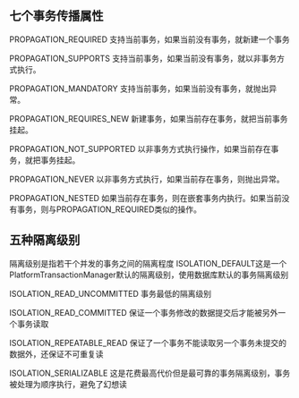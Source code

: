## 七个事务传播属性
PROPAGATION_REQUIRED 支持当前事务，如果当前没有事务，就新建一个事务

PROPAGATION_SUPPORTS 支持当前事务，如果当前没有事务，就以非事务方式执行。

PROPAGATION_MANDATORY 支持当前事务，如果当前没有事务，就抛出异常。

PROPAGATION_REQUIRES_NEW 新建事务，如果当前存在事务，就把当前事务挂起。

PROPAGATION_NOT_SUPPORTED 以非事务方式执行操作，如果当前存在事务，就把事务挂起。

PROPAGATION_NEVER 以非事务方式执行，如果当前存在事务，则抛出异常。

PROPAGATION_NESTED 如果当前存在事务，则在嵌套事务内执行。如果当前没有事务，则与PROPAGATION_REQUIRED类似的操作。


## 五种隔离级别
隔离级别是指若干个并发的事务之间的隔离程度
ISOLATION_DEFAULT这是一个PlatformTransactionManager默认的隔离级别，使用数据库默认的事务隔离级别

ISOLATION_READ_UNCOMMITTED 事务最低的隔离级别

ISOLATION_READ_COMMITTED 保证一个事务修改的数据提交后才能被另外一个事务读取

ISOLATION_REPEATABLE_READ 保证了一个事务不能读取另一个事务未提交的数据外，还保证不可重复读

ISOLATION_SERIALIZABLE 这是花费最高代价但是最可靠的事务隔离级别，事务被处理为顺序执行，避免了幻想读
